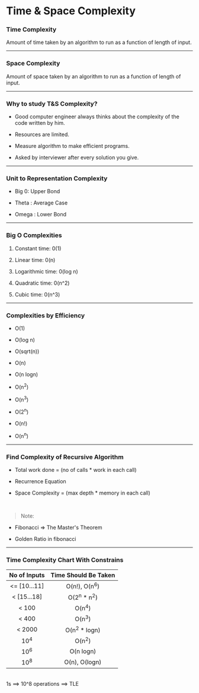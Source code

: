 # Time & Space Complexity

### Time Complexity

Amount of time taken by an algorithm to run as a function of length of input.

---

### Space Complexity

Amount of space taken by an algorithm to run as a function of length of input.

---

### Why to study T&S Complexity?

-   Good computer engineer always thinks about the complexity of the code written by him.

-   Resources are limited.

-   Measure algorithm to make efficient programs.

-   Asked by interviewer after every solution you give.

---

### Unit to Representation Complexity

-   Big 0: Upper Bond

-   Theta : Average Case

-   Omega : Lower Bond

---

### Big O Complexities

1. Constant time: 0(1)

2. Linear time: 0(n)

3. Logarithmic time: 0(log n)

4. Quadratic time: 0(n^2)

5. Cubic time: 0(n^3)

---

### Complexities by Efficiency

-   O(1)

-   O(log n)

-   O(sqrt(n))

-   O(n)

-   O(n logn)

-   O(n<sup>2</sup>)

-   O(n<sup>3</sup>)

-   O(2<sup>n</sup>)

-   O(n!)

-   O(n<sup>n</sup>)

---

### Find Complexity of Recursive Algorithm

-   Total work done = (no of calls \* work in each call)

-   Recurrence Equation

-   Space Complexity = (max depth \* memory in each call)

<br>

> Note:

-   Fibonacci => The Master's Theorem

-   Golden Ratio in fibonacci

---

### Time Complexity Chart With Constrains

|  No of Inputs  |       Time Should Be Taken        |
| :------------: | :-------------------------------: |
|  <= [10...11]  |      O(n!), O(n<sup>6</sup>)      |
|  < [15...18]   | O(2<sup>n</sup> \* n<sup>2</sup>) |
|     < 100      |         O(n<sup>4</sup>)          |
|     < 400      |         O(n<sup>3</sup>)          |
|     < 2000     |     O(n<sup>2</sup> \* logn)      |
| 10<sup>4</sup> |         O(n<sup>2</sup>)          |
| 10<sup>6</sup> |             O(n logn)             |
| 10<sup>8</sup> |           O(n), O(logn)           |

<br>
1s ==> 10^8 operations ==> TLE
